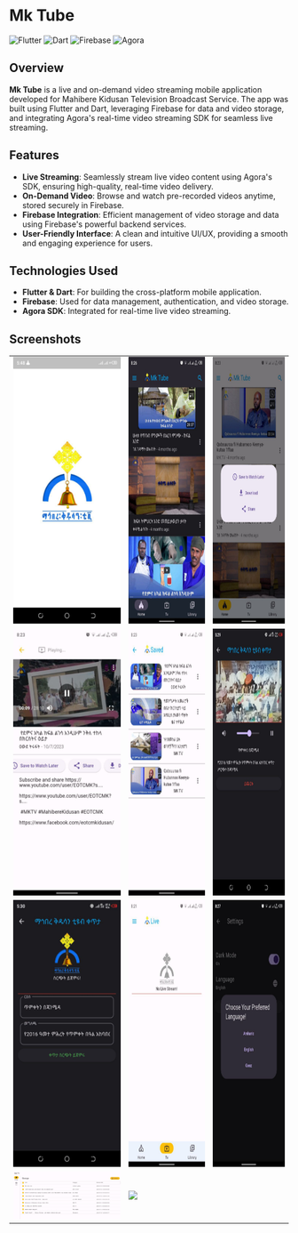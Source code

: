 # Mk Tube

![Flutter](https://img.shields.io/badge/Made%20with-Flutter-02569B?style=for-the-badge&logo=flutter)
![Dart](https://img.shields.io/badge/Code-Dart-0175C2?style=for-the-badge&logo=dart)
![Firebase](https://img.shields.io/badge/Backend-Firebase-FFCA28?style=for-the-badge&logo=firebase)
![Agora](https://img.shields.io/badge/SDK-Agora-007AFC?style=for-the-badge&logo=agora)

## Overview

**Mk Tube** is a live and on-demand video streaming mobile application developed for Mahibere Kidusan Television Broadcast Service. The app was built using Flutter and Dart, leveraging Firebase for data and video storage, and integrating Agora's real-time video streaming SDK for seamless live streaming.

## Features

- **Live Streaming**: Seamlessly stream live video content using Agora's SDK, ensuring high-quality, real-time video delivery.
- **On-Demand Video**: Browse and watch pre-recorded videos anytime, stored securely in Firebase.
- **Firebase Integration**: Efficient management of video storage and data using Firebase's powerful backend services.
- **User-Friendly Interface**: A clean and intuitive UI/UX, providing a smooth and engaging experience for users.

## Technologies Used

- **Flutter & Dart**: For building the cross-platform mobile application.
- **Firebase**: Used for data management, authentication, and video storage.
- **Agora SDK**: Integrated for real-time live video streaming.

## Screenshots

<table>
  <tr>
  </tr>
  <tr>
    <td><img src="screenshots/splash.jpg" width=270 height=480></td>
    <td><img src="screenshots/home blach.jpg" width=270 height=480></td>
    <td><img src="screenshots/video actions.jpg" width=270 height=480></td>
  </tr>

  <tr>
    <td><img src="screenshots/video playing.jpg" width=270 height=480></td>
    <td><img src="screenshots/saved videos.jpg" width=270 height=480></td>
    <td><img src="screenshots/live stream admin.jpg" width=270 height=480></td>
  </tr>
  

  <tr>
    <td><img src="screenshots/live.jpg" width=270 height=480></td>
    <td><img src="screenshots/no live.jpg" width=270 height=480></td>
    <td><img src="screenshots/language.jpg" width=270 height=480></td>
  </tr>
  
  <tr>
    <td><img src="screenshots/video list admin.jpg" width=405 ></td>
    <td><img src="screenshots/add video admin" width=405></td>
  </tr>
        
 </table>
